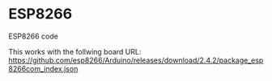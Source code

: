 # ESP8266
ESP8266 code

This works with the follwing board URL:
https://github.com/esp8266/Arduino/releases/download/2.4.2/package_esp8266com_index.json 

